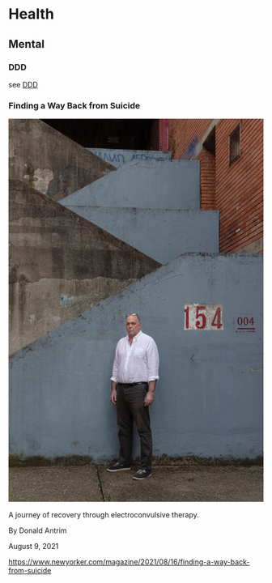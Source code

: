 # Health

## Mental

### DDD

see [DDD](../DDD/README.md)

### Finding a Way Back from Suicide

![](Images/210816_r38818.jpg.webp)

A journey of recovery through electroconvulsive therapy.

By Donald Antrim

August 9, 2021

https://www.newyorker.com/magazine/2021/08/16/finding-a-way-back-from-suicide
